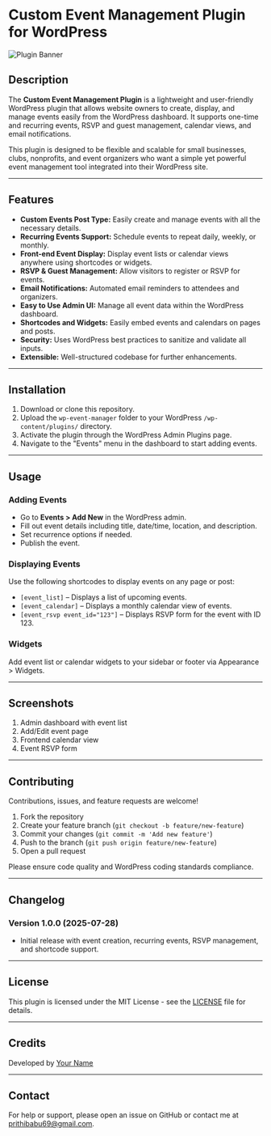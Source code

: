 # Custom Event Management Plugin for WordPress

![Plugin Banner](https://yourdomain.com/path-to-banner-image.png)

## Description

The **Custom Event Management Plugin** is a lightweight and user-friendly WordPress plugin that allows website owners to create, display, and manage events easily from the WordPress dashboard. It supports one-time and recurring events, RSVP and guest management, calendar views, and email notifications.

This plugin is designed to be flexible and scalable for small businesses, clubs, nonprofits, and event organizers who want a simple yet powerful event management tool integrated into their WordPress site.

---

## Features

- **Custom Events Post Type:** Easily create and manage events with all the necessary details.
- **Recurring Events Support:** Schedule events to repeat daily, weekly, or monthly.
- **Front-end Event Display:** Display event lists or calendar views anywhere using shortcodes or widgets.
- **RSVP & Guest Management:** Allow visitors to register or RSVP for events.
- **Email Notifications:** Automated email reminders to attendees and organizers.
- **Easy to Use Admin UI:** Manage all event data within the WordPress dashboard.
- **Shortcodes and Widgets:** Easily embed events and calendars on pages and posts.
- **Security:** Uses WordPress best practices to sanitize and validate all inputs.
- **Extensible:** Well-structured codebase for further enhancements.

---

## Installation

1. Download or clone this repository.
2. Upload the `wp-event-manager` folder to your WordPress `/wp-content/plugins/` directory.
3. Activate the plugin through the WordPress Admin Plugins page.
4. Navigate to the "Events" menu in the dashboard to start adding events.

---

## Usage

### Adding Events

- Go to **Events > Add New** in the WordPress admin.
- Fill out event details including title, date/time, location, and description.
- Set recurrence options if needed.
- Publish the event.

### Displaying Events

Use the following shortcodes to display events on any page or post:

- `[event_list]` – Displays a list of upcoming events.
- `[event_calendar]` – Displays a monthly calendar view of events.
- `[event_rsvp event_id="123"]` – Displays RSVP form for the event with ID 123.

### Widgets

Add event list or calendar widgets to your sidebar or footer via Appearance > Widgets.

---

## Screenshots

1. Admin dashboard with event list  
2. Add/Edit event page  
3. Frontend calendar view  
4. Event RSVP form

---

## Contributing

Contributions, issues, and feature requests are welcome!

1. Fork the repository
2. Create your feature branch (`git checkout -b feature/new-feature`)
3. Commit your changes (`git commit -m 'Add new feature'`)
4. Push to the branch (`git push origin feature/new-feature`)
5. Open a pull request

Please ensure code quality and WordPress coding standards compliance.

---



## Changelog

### Version 1.0.0 (2025-07-28)
- Initial release with event creation, recurring events, RSVP management, and shortcode support.

---

## License

This plugin is licensed under the MIT License - see the [LICENSE](LICENSE) file for details.

---

## Credits

Developed by [Your Name](https://github.com/prithi2004)

---

## Contact

For help or support, please open an issue on GitHub or contact me at prithibabu69@gmail.com.

